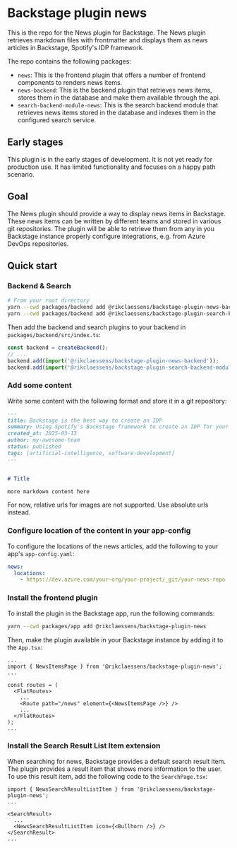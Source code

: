 # Backstage plugin news

This is the repo for the News plugin for Backstage. The News plugin retrieves markdown files with frontmatter and displays them as news articles in Backstage, Spotify's IDP framework.

The repo contains the following packages:

- `news`: This is the frontend plugin that offers a number of frontend components to renders news items.
- `news-backend`: This is the backend plugin that retrieves news items, stores them in the database and make them available through the api.
- `search-backend-module-news`: This is the search backend module that retrieves news items stored in the database and indexes them in the configured search service.

## Early stages

This plugin is in the early stages of development. It is not yet ready for production use. It has limited functionality and focuses on a happy path scenario.

## Goal

The News plugin should provide a way to display news items in Backstage. These news items can be written by different teams and stored in various git repositories. The plugin will be able to retrieve them from any in you Backstage instance properly configure integrations, e.g. from Azure DevOps repositories. 

## Quick start

### Backend & Search

```bash
# From your root directory
yarn --cwd packages/backend add @rikclaessens/backstage-plugin-news-backend
yarn --cwd packages/backend add @rikclaessens/backstage-plugin-search-backend-module-news
```

Then add the backend and search plugins to your backend in `packages/backend/src/index.ts`:

```ts
const backend = createBackend();
// ...
backend.add(import('@rikclaessens/backstage-plugin-news-backend'));
backend.add(import('@rikclaessens/backstage-plugin-search-backend-module-news'));
```

### Add some content

Write some content with the following format and store it in a git repository:

```md
---
title: Backstage is the best way to create an IDP
summary: Using Spotify's Backstage framework to create an IDP for your company is the best way to go. You leverage a wide community of developers and a robust framework to build your IDP.
created_at: 2025-03-13
author: my-awesome-team
status: published
tags: [artificial-intelligence, software-development]
---


# Title

more markdown content here
```

For now, relative urls for images are not supported. Use absolute urls instead.

### Configure location of the content in your app-config

To configure the locations of the news articles, add the following to your app's `app-config.yaml`:

```yaml
news:
  locations:
    - https://dev.azure.com/your-org/your-project/_git/your-news-repo
```

### Install the frontend plugin

To install the plugin in the Backstage app, run the following commands:

```bash
yarn --cwd packages/app add @rikclaessens/backstage-plugin-news
```

Then, make the plugin available in your Backstage instance by adding it to the `App.tsx`:

```tsx
...
import { NewsItemsPage } from '@rikclaessens/backstage-plugin-news';
...

const routes = (
  <FlatRoutes>
    ...
    <Route path="/news" element={<NewsItemsPage />} />
    ...
  </FlatRoutes>
);
...
```

### Install the Search Result List Item extension

When searching for news, Backstage provides a default search result item. The plugin provides a result item that shows more information to the user. To use this result item, add the following code to the `SearchPage.tsx`:

```tsx
import { NewsSearchResultListItem } from '@rikclaessens/backstage-plugin-news';
...

<SearchResult>
  ...
  <NewsSearchResultListItem icon={<Bullhorn />} />
</SearchResult>
...
```